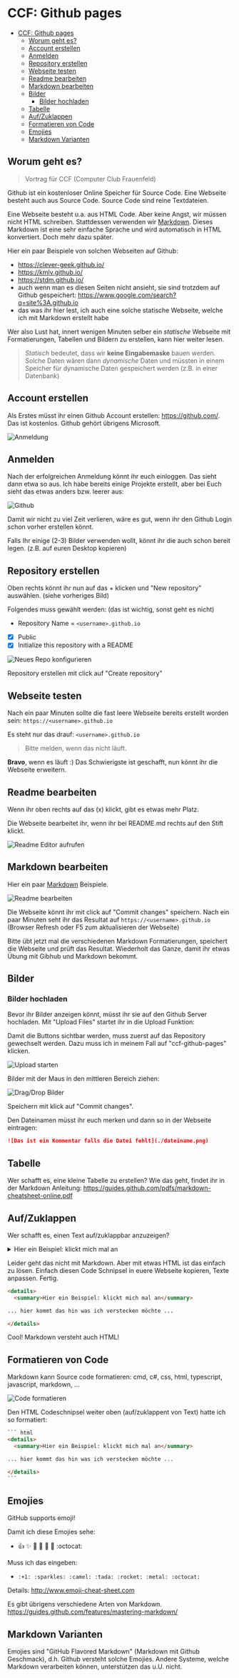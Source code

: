 # CCF: Github pages

- [CCF: Github pages](#ccf-github-pages)
  - [Worum geht es?](#worum-geht-es)
  - [Account erstellen](#account-erstellen)
  - [Anmelden](#anmelden)
  - [Repository erstellen](#repository-erstellen)
  - [Webseite testen](#webseite-testen)
  - [Readme bearbeiten](#readme-bearbeiten)
  - [Markdown bearbeiten](#markdown-bearbeiten)
  - [Bilder](#bilder)
    - [Bilder hochladen](#bilder-hochladen)
  - [Tabelle](#tabelle)
  - [Auf/Zuklappen](#aufzuklappen)
  - [Formatieren von Code](#formatieren-von-code)
  - [Emojies](#emojies)
  - [Markdown Varianten](#markdown-varianten)

## Worum geht es?

>Vortrag für CCF (Computer Club Frauenfeld)

Github ist ein kostenloser Online Speicher für Source Code. Eine Webseite besteht auch aus Source Code. Source Code sind reine Textdateien.

Eine Webseite besteht u.a. aus HTML Code. Aber keine Angst, wir müssen nicht HTML schreiben. Stattdessen verwenden wir [Markdown](https://guides.github.com/pdfs/markdown-cheatsheet-online.pdf). Dieses Markdown ist eine sehr einfache Sprache und wird automatisch in HTML konvertiert. Doch mehr dazu später.

Hier ein paar Beispiele von solchen Webseiten auf Github:

- <https://clever-geek.github.io/>
- <https://kmlv.github.io/>
- <https://stdm.github.io/>
- auch wenn man es diesen Seiten nicht ansieht, sie sind trotzdem auf Github gespeichert: <https://www.google.com/search?q=site%3A.github.io>
- das was ihr hier lest, ich auch eine solche statische Webseite, welche ich mit Markdown erstellt habe

Wer also Lust hat, innert wenigen Minuten selber ein *statische* Webseite mit Formatierungen, Tabellen und Bildern zu erstellen, kann hier weiter lesen.

>*Statisch* bedeutet, dass wir **keine Eingabemaske** bauen werden. Solche Daten wären dann *dynamische* Daten und müssten in einem Speicher für dynamische Daten gespeichert werden (z.B. in einer Datenbank)

## Account erstellen

Als Erstes müsst ihr einen Github Account erstellen: <https://github.com/>. Das ist kostenlos. Github gehört übrigens Microsoft.

![Anmeldung](./images/signup.png)

## Anmelden

Nach der erfolgreichen Anmeldung könnt ihr euch einloggen. Das sieht dann etwa so aus. Ich habe bereits einige Projekte erstellt, aber bei Euch sieht das etwas anders bzw. leerer aus:

![Github](./images/createrepo.png)

Damit wir nicht zu viel Zeit verlieren, wäre es gut, wenn ihr den Github Login schon vorher erstellen könnt.

Falls Ihr einige (2-3) Bilder verwenden wollt, könnt ihr die auch schon bereit legen. (z.B. auf euren Desktop kopieren)

## Repository erstellen

Oben rechts könnt ihr nun auf das + klicken und "New repository" auswählen. (siehe vorheriges Bild)

Folgendes muss gewählt werden: (das ist wichtig, sonst geht es nicht)

- Repository Name = `<username>.github.io`
- [x] Public
- [x] Initialize this repository with a README

![Neues Repo konfigurieren](./images/confignewrepo.png)

Repository erstellen mit click auf "Create repository"

## Webseite testen

Nach ein paar Minuten sollte die fast leere Webseite bereits erstellt worden sein: `https://<username>.github.io`

Es steht nur das drauf: `<username>.github.io`

> Bitte melden, wenn das nicht läuft.

**Bravo**, wenn es läuft :) Das Schwierigste ist geschafft, nun könnt ihr die Webseite erweitern.

## Readme bearbeiten

Wenn ihr oben rechts auf das (x) klickt, gibt es etwas mehr Platz.

Die Webseite bearbeitet ihr, wenn ihr bei README.md rechts auf den Stift klickt.

![Readme Editor aufrufen](./images/editreadme.png)

## Markdown bearbeiten

Hier ein paar [Markdown](https://guides.github.com/pdfs/markdown-cheatsheet-online.pdf) Beispiele.

![Readme bearbeiten](./images/editmarkdown.png)

</details>

Die Webseite könnt ihr mit click auf "Commit changes" speichern. Nach ein paar Minuten seht ihr das Resultat auf `https://<username>.github.io` (Browser Refresh oder F5 zum aktualisieren der Webseite)

Bitte übt jetzt mal die verschiedenen Markdown Formatierungen, speichert die Webseite und prüft das Resultat. Wiederholt das Ganze, damit ihr etwas Übung mit Gibhub und Markdown bekommt.

## Bilder

### Bilder hochladen

Bevor ihr Bilder anzeigen könnt, müsst ihr sie auf den Github Server hochladen. Mit "Upload Files" startet ihr in die Upload Funktion:

Damit die Buttons sichtbar werden, muss zuerst auf das Repository gewechselt werden. Dazu muss ich in meinem Fall auf "ccf-github-pages" klicken.

![Upload starten](./images/uploadstart.png)

Bilder mit der Maus in den mittleren Bereich ziehen:

![Drag/Drop Bilder](./images/dragfile.png)

Speichern mit klick auf "Commit changes".

Den Dateinamen müsst ihr euch merken und dann so in der Webseite eintragen:

``` markdown
![Das ist ein Kommentar falls die Datei fehlt](./dateiname.png)
```

## Tabelle

Wer schafft es, eine kleine Tabelle zu erstellen? Wie das geht, findet ihr in der Markdown Anleitung: <https://guides.github.com/pdfs/markdown-cheatsheet-online.pdf>

## Auf/Zuklappen

Wer schafft es, einen Text auf/zuklappbar anzuzeigen?

<details>
  <summary>Hier ein Beispiel: klickt mich mal an</summary>

... hier kommt das hin was ich verstecken möchte ...

</details>

Leider geht das nicht mit Markdown. Aber mit etwas HTML ist das einfach zu lösen. Einfach diesen Code Schnipsel in euere Webseite kopieren, Texte anpassen. Fertig.

``` html
<details>
  <summary>Hier ein Beispiel: klickt mich mal an</summary>

... hier kommt das hin was ich verstecken möchte ...

</details>
```

Cool! Markdown versteht auch HTML!

## Formatieren von Code

Markdown kann Source code formatieren: cmd, c#, css, html, typescript, javascript, markdown, ...

![Code formatieren](./images/codeformat.png)

Den HTML Codeschnipsel weiter oben (auf/zuklappent von Text) hatte ich so formatiert:

```` html
``` html
<details>
  <summary>Hier ein Beispiel: klickt mich mal an</summary>

... hier kommt das hin was ich verstecken möchte ...

</details>
```
````

## Emojies

GitHub supports emoji!

Damit ich diese Emojies sehe:

- :+1: :sparkles: :camel: :tada: :rocket: :metal: :octocat:

Muss ich das eingeben:

- `:+1: :sparkles: :camel: :tada: :rocket: :metal: :octocat:`

Details: <http://www.emoji-cheat-sheet.com>

Es gibt übrigens verschiedene Arten von Markdown. <https://guides.github.com/features/mastering-markdown/>

## Markdown Varianten

Emojies sind "GitHub Flavored Markdown" (Markdown mit Github Geschmack), d.h. Github versteht solche Emojies. Andere Systeme, welche Markdown verarbeiten können, unterstützen das u.U. nicht.
